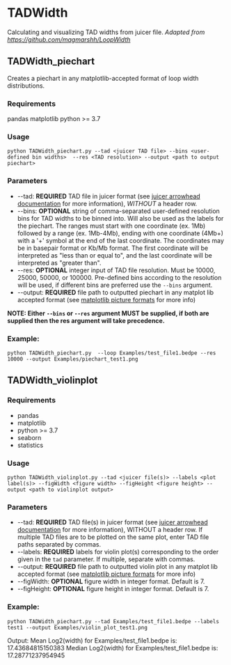 # TADWidth
Calculating and visualizing TAD widths from juicer file. 
*Adapted from https://github.com/magmarshh/LoopWidth*

## TADWidth_piechart
Creates a piechart in any matplotlib-accepted format of loop width distributions.

### Requirements
pandas
matplotlib
python >= 3.7

### Usage 
```{bash echo=FALSE}
python TADWidth_piechart.py --tad <juicer TAD file> --bins <user-defined bin widths>  --res <TAD resolution> --output <path to output piechart>
```
### Parameters
- --tad: **REQUIRED** TAD file in juicer format (see [juicer arrowhead documentation](https://github.com/aidenlab/juicer/wiki/Arrowhead) for more information), *WITHOUT* a header row. 
-  --bins: **OPTIONAL** string of comma-separated user-defined resolution bins for TAD widths to be binned into. Will also be used as the labels for the piechart. The ranges must start with one coordinate (ex. 1Mb) followed by a range (ex. 1Mb-4Mb), ending with one coordinate (4Mb+) with a '+' symbol at the end of the last coordinate. The coordinates may be in basepair format or Kb/Mb format. The first coordinate will be interpreted as "less than or equal to", and the last coordinate will be interpreted as "greater than". 
-  --res: **OPTIONAL** integer input of TAD file resolution. Must be 10000, 25000, 50000, or 100000. Pre-defined bins according to the resolution will be used, if different bins are preferred use the `--bins` argument. 
-  --output: **REQUIRED** file path to outputted piechart in any matplot lib accepted format (see [matplotlib picture formats](https://matplotlib.org/stable/api/_as_gen/matplotlib.pyplot.savefig.html) for more info)

**NOTE: Either `--bins` or `--res` argument MUST be supplied, if both are supplied then the res argument will take precedence.**

### Example: 
```{bash echo=FALSE}
python TADWidth_piechart.py  --loop Examples/test_file1.bedpe --res 10000 --output Examples/piechart_test1.png
```


## TADWidth_violinplot

### Requirements
- pandas
- matplotlib
- python >=  3.7 
- seaborn
- statistics


### Usage
```{bash echo=FALSE}
python TADWidth_violinplot.py --tad <juicer file(s)> --labels <plot label(s)> --figWidth <figure width> --figHeight <figure height> --output <path to violinplot output>

```
### Parameters
- --tad: **REQUIRED** TAD file(s) in juicer format (see [juicer arrowhead documentation](https://github.com/aidenlab/juicer/wiki/Arrowhead) for more information), WITHOUT a header row. If multiple TAD files are to be plotted on the same plot, enter TAD file paths separated by commas. 
- --labels: **REQUIRED** labels for violin plot(s) corresponding to the order given in the `tad` parameter. If multiple, separate with commas. 
- --output: **REQUIRED** file path to outputted violin plot in any matplot lib accepted format (see [matplotlib picture formats](https://matplotlib.org/stable/api/_as_gen/matplotlib.pyplot.savefig.html) for more info)
- --figWidth: **OPTIONAL** figure width in integer format. Default is 7. 
- --figHeight: **OPTIONAL** figure height in integer format. Default is 7. 


### Example:
```{bash echo=FALSE}
python TADWidth_piechart.py --tad Examples/test_file1.bedpe --labels test1 --output Examples/violin_plot_test1.png
```
Output: 
 Mean Log2(width) for  Examples/test_file1.bedpe is:  17.43684815150383
 Median Log2(width) for  Examples/test_file1.bedpe is:  17.28771237954945
